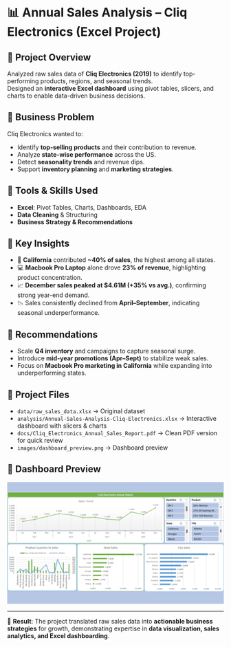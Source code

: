 # 📊 Annual Sales Analysis – Cliq Electronics (Excel Project)

## 🔹 Project Overview
Analyzed raw sales data of **Cliq Electronics (2019)** to identify top-performing products, regions, and seasonal trends.  
Designed an **interactive Excel dashboard** using pivot tables, slicers, and charts to enable data-driven business decisions.

## 🔹 Business Problem
Cliq Electronics wanted to:
- Identify **top-selling products** and their contribution to revenue.
- Analyze **state-wise performance** across the US.
- Detect **seasonality trends** and revenue dips.
- Support **inventory planning** and **marketing strategies**.

## 🔹 Tools & Skills Used
- **Excel**: Pivot Tables, Charts, Dashboards, EDA
- **Data Cleaning** & Structuring
- **Business Strategy & Recommendations**

## 🔹 Key Insights
- 📍 **California** contributed **~40% of sales**, the highest among all states.  
- 💻 **Macbook Pro Laptop** alone drove **23% of revenue**, highlighting product concentration.  
- 📈 **December sales peaked at $4.61M (+35% vs avg.)**, confirming strong year-end demand.  
- 📉 Sales consistently declined from **April–September**, indicating seasonal underperformance.

## 🔹 Recommendations
- Scale **Q4 inventory** and campaigns to capture seasonal surge.  
- Introduce **mid-year promotions (Apr–Sept)** to stabilize weak sales.  
- Focus on **Macbook Pro marketing in California** while expanding into underperforming states.  

## 🔹 Project Files
- `data/raw_sales_data.xlsx` → Original dataset  
- `analysis/Annual-Sales-Analysis-Cliq-Electronics.xlsx` → Interactive dashboard with slicers & charts  
- `docs/Cliq_Electronics_Annual_Sales_Report.pdf` → Clean PDF version for quick review  
- `images/dashboard_preview.png` → Dashboard preview  

## 🔹 Dashboard Preview
![Dashboard Preview](images/dashboard_preview.png)

---

📌 **Result**: The project translated raw sales data into **actionable business strategies** for growth, demonstrating expertise in **data visualization, sales analytics, and Excel dashboarding**.  

